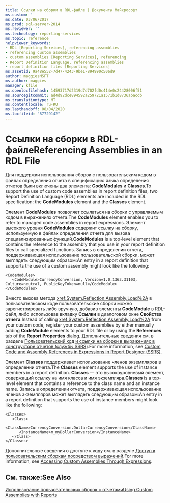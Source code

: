 ```yaml
---
title: Ссылки на сборки в RDL-файле | Документы Майкрософт
ms.custom: ''
ms.date: 03/06/2017
ms.prod: sql-server-2014
ms.reviewer: ''
ms.technology: reporting-services
ms.topic: reference
helpviewer_keywords:
- RDL [Reporting Services], referencing assemblies
- referencing custom assemblies
- custom assemblies [Reporting Services], referencing
- Report Definition Language, referencing assemblies
- report definition files [Reporting Services]
ms.assetid: 9a48e552-7d47-4243-9be1-894990c506d9
author: maggiesMSFT
ms.author: maggies
manager: kfile
ms.openlocfilehash: 14593717d2319d7d702fd0c414e0c24428006f51
ms.sourcegitcommit: ad4d92dce894592a259721a1571b1d8736abacdb
ms.translationtype: MT
ms.contentlocale: ru-RU
ms.lasthandoff: 08/04/2020
ms.locfileid: "87729142"
---
```

# <a name="referencing-assemblies-in-an-rdl-file"></a><span data-ttu-id="dc23b-102">Ссылки на сборки в RDL-файле</span><span class="sxs-lookup"><span data-stu-id="dc23b-102">Referencing Assemblies in an RDL File</span></span>
  <span data-ttu-id="dc23b-103">Для поддержки использования сборок с пользовательским кодом в файлах определения отчета в спецификацию языка определения отчетов были включены два элемента: **CodeModules** и **Classes**.</span><span class="sxs-lookup"><span data-stu-id="dc23b-103">To support the use of custom code assemblies in report definition files, two Report Definition Language (RDL) elements are included in the RDL specification: the **CodeModules** element and the **Classes** element.</span></span>  
  
 <span data-ttu-id="dc23b-104">Элемент **CodeModules** позволяет ссылаться на сборки с управляемым кодом в выражениях отчета.</span><span class="sxs-lookup"><span data-stu-id="dc23b-104">The **CodeModules** element enables you to refer to managed code assemblies in report expressions.</span></span> <span data-ttu-id="dc23b-105">Элемент высокого уровня **CodeModules** содержит ссылку на сборку, используемую в файлах определения отчета для вызова специализированных функций.</span><span class="sxs-lookup"><span data-stu-id="dc23b-105">**CodeModules** is a top-level element that contains the reference to the assembly that you use in your report definition files to call specialized functions.</span></span> <span data-ttu-id="dc23b-106">Запись в определении отчета, поддерживающая использование пользовательской сборки, может выглядеть следующим образом:</span><span class="sxs-lookup"><span data-stu-id="dc23b-106">An entry in a report definition that supports the use of a custom assembly might look like the following:</span></span>  
  
```  
<CodeModules>  
   <CodeModule>CurrencyConversion, Version=1.0.1363.31103, Culture=neutral, PublicKeyToken=null</CodeModule>  
</CodeModules>  
```  
  
 <span data-ttu-id="dc23b-107">Вместо вызова метода <xref:System.Reflection.Assembly.Load%2A> в пользовательском коде пользовательские сборки можно зарегистрировать либо вручную, добавив элементы **CodeModule** в RDL-файл, либо использовав вкладку **Ссылки** в диалоговом окне **Свойства отчета**.</span><span class="sxs-lookup"><span data-stu-id="dc23b-107">Instead of calling <xref:System.Reflection.Assembly.Load%2A> from your custom code, register your custom assemblies by either manually adding **CodeModule** elements to your RDL file or by using the **References** tab of the **Report Properties** dialog.</span></span> <span data-ttu-id="dc23b-108">Дополнительные сведения см. в разделе [Пользовательский код и ссылки на сборки в выражениях в конструкторе отчетов (службы SSRS)](../report-design/custom-code-and-assembly-references-in-expressions-in-report-designer-ssrs.md).</span><span class="sxs-lookup"><span data-stu-id="dc23b-108">For more information, see [Custom Code and Assembly References in Expressions in Report Designer &#40;SSRS&#41;](../report-design/custom-code-and-assembly-references-in-expressions-in-report-designer-ssrs.md).</span></span>  
  
 <span data-ttu-id="dc23b-109">Элемент **Classes** поддерживает использование членов экземпляров в определении отчета.</span><span class="sxs-lookup"><span data-stu-id="dc23b-109">The **Classes** element supports the use of instance members in a report definition.</span></span> <span data-ttu-id="dc23b-110">**Classes** — это высокоуровневый элемент, содержащий ссылку на имя класса и имя экземпляра.</span><span class="sxs-lookup"><span data-stu-id="dc23b-110">**Classes** is a top-level element that contains a reference to the class name and an instance name.</span></span> <span data-ttu-id="dc23b-111">Запись в определении отчета, поддерживающая использование членов экземпляров может выглядеть следующим образом:</span><span class="sxs-lookup"><span data-stu-id="dc23b-111">An entry in a report definition that supports the use of instance members might look like the following:</span></span>  
  
```  
<Classes>  
   <Class>  
      <ClassName>CurrencyConversion.DollarCurrencyConversion</ClassName>  
      <InstanceName>m_myDollarConversion</InstanceName>  
   </Class>  
</Classes>  
```  
  
 <span data-ttu-id="dc23b-112">Дополнительные сведения о доступе к коду см. в разделе [Доступ к пользовательским сборкам посредством выражений](accessing-custom-assemblies-through-expressions.md).</span><span class="sxs-lookup"><span data-stu-id="dc23b-112">For more information, see [Accessing Custom Assemblies Through Expressions](accessing-custom-assemblies-through-expressions.md).</span></span>  
  
## <a name="see-also"></a><span data-ttu-id="dc23b-113">См. также:</span><span class="sxs-lookup"><span data-stu-id="dc23b-113">See Also</span></span>  
 [<span data-ttu-id="dc23b-114">Использование пользовательских сборок с отчетами</span><span class="sxs-lookup"><span data-stu-id="dc23b-114">Using Custom Assemblies with Reports</span></span>](using-custom-assemblies-with-reports.md)  
  
  

